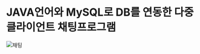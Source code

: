 # JAVA언어와 MySQL로 DB를 연동한 다중 클라이언트 채팅프로그램

![채팅](https://user-images.githubusercontent.com/74812194/184757174-082a6709-cf63-4625-8216-b2136bbfb44e.png)
